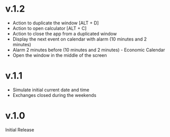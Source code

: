 # v.1.2

- Action to duplicate the window [ALT + D]
- Action to open calculator [ALT + C]
- Action to close the app from a duplicated window
- Display the next event on calendar with alarm (10 minutes and 2 minutes)
- Alarm 2 minutes before (10 minutes and 2 minutes) - Economic Calendar
- Open the window in the middle of the screen


# v.1.1

- Simulate initial current date and time
- Exchanges closed during the weekends


# v.1.0

Initial Release